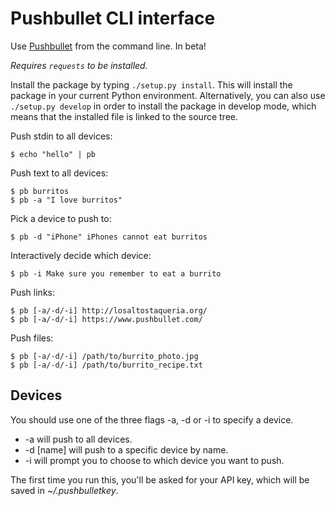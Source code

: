 Pushbullet CLI interface
========================

Use [Pushbullet](https://www.pushbullet.com/) from the command line. In beta!

*Requires `requests` to be installed.*

Install the package by typing `./setup.py install`. This will install the package in your current Python environment. 
Alternatively, you can also use `./setup.py develop` in order to install the package in develop mode, which means that the installed file is linked to the source tree.

Push stdin to all devices:

    $ echo "hello" | pb

Push text to all devices:

    $ pb burritos
    $ pb -a "I love burritos"

Pick a device to push to:

    $ pb -d "iPhone" iPhones cannot eat burritos

Interactively decide which device:

    $ pb -i Make sure you remember to eat a burrito

Push links:

    $ pb [-a/-d/-i] http://losaltostaqueria.org/
    $ pb [-a/-d/-i] https://www.pushbullet.com/

Push files:

    $ pb [-a/-d/-i] /path/to/burrito_photo.jpg
    $ pb [-a/-d/-i] /path/to/burrito_recipe.txt

Devices
-------

You should use one of the three flags -a, -d or -i to specify a device.

* -a will push to all devices.
* -d [name] will push to a specific device by name.
* -i will prompt you to choose to which device you want to push.

The first time you run this, you'll be asked for your API key, which will be saved in *~/.pushbulletkey*.
